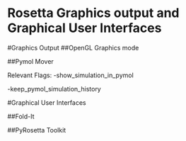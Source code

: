 # Rosetta Graphics output and Graphical User Interfaces

#Graphics Output
##OpenGL Graphics mode

##Pymol Mover

Relevant Flags:
-show_simulation_in_pymol <Real>

-keep_pymol_simulation_history

#Graphical User Interfaces

##Fold-It

##PyRosetta Toolkit
